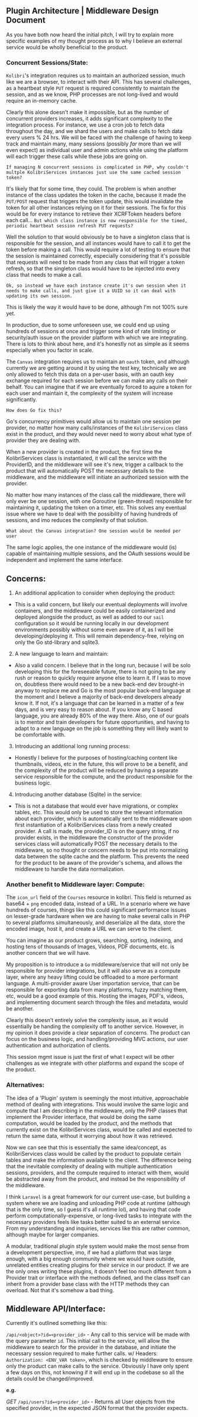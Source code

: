## Plugin Architecture | Middleware Design Document

As you have both now heard the initial pitch, I will try to explain more specific examples of my thought process as to why I believe an external service would be wholly beneficial to the product.

### **Concurrent Sessions/State:**

`Kolibri`'s integration requires us to maintain an authorized session, much like we are a browser, to interact with their API. This has several challenges, as a heartbeat style `PUT` request is required consistently to maintain the session, and as we know, PHP processes are not long-lived and would require an in-memory cache.

Clearly this alone doesn't make it impossible, but as the number of concurrent providers increases, it adds significant complexity to the integration process. For instance,  we use a cron job to fetch data throughout the day, and we shard the users and make calls to fetch data every users % 24 hrs. We will be faced with the challenge of having to keep track and maintain many, many sessions (possibly _far_ more than we will even expect) as individual user and admin actions while using the platform will each trigger these calls while these jobs are going on.

`If managing N concurrent sessions is complicated in PHP, why couldn't multple KolibriServices instances just use the same cached session token?`

It's likely that for some time, they could. The problem is when another instance of the class updates the token in the cache, because it made the `PUT/POST` request that triggers the token update, this would invalidate the token for all other instances relying on it for their sessions. The fix for this would be for every instance to retrieve their XCRFToken headers before each call...  `But which class instance is now responsible for the timed, periodic heartbeat session refresh PUT requests?`

Well the solution to that would obviously be to have a singleton class that is responsible for the session, and all instances would have to call it to get the token before making a call. This would require a lot of testing to ensure that the session is maintained correctly, especially considering that it's possible that requests will need to be made from any class that will trigger a token refresh, so that the singleton class would have to be injected into every class that needs to make a call.

`Ok, so instead we have each instance create it's own session when it needs to make calls, and just give it a UUID so it can deal with updating its own session.`

This is likely the way it would have to be done, although I'm not 100% sure yet.

In production, due to some unforeseen use, we could end up using hundreds of sessions at once and trigger some kind of rate limiting or security/auth issue on the provider platform with which we are integrating. There is lots to think about here, and it's honestly not as simple as it seems especially when you factor in scale.

The `Canvas` integration requires us to maintain an `oauth` token, and although currently we are getting around it by using the test key, technically we are only allowed to fetch this data on a per-user basis, with an oauth key exchange required for each session before we can make any calls on their behalf. You can imagine that if we are eventually forced to aquire a token for each user and maintain it, the complexity of the system will increase significantly.

`How does Go fix this?`

Go's concurrency primitives would allow us to maintain one session per provider, no matter how many calls/instances of the `KolibriServices` class exist in the product, and they would never need to worry about what type of provider they are dealing with.

When a new provider is created in the product, the first time the KolibriServices class is instantiated, it will call the service with the ProviderID, and the middleware will see it's new, trigger a callback to the product that will automatically POST the necessary details to the middleware, and the middleware will initiate an authorized session with the provider.

No matter how many instances of the class call the middleware, there will only ever be one session, with one Goroutine (green-thread) responsible for maintaining it, updating the token on a timer, etc. This solves any eventual issue where we have to deal with the possibility of having hundreds of sessions, and imo reduces the complexity of that solution.

`What about the Canvas integration? One session would be needed per user`

The same logic applies, the one instance of the middleware would (is) capable of maintaining multiple sessions, and the OAuth sessions would be independent and implement the same interface.


## Concerns:

1. An additional application to consider when deploying the product:

  - This is a valid concern, but likely our eventual deployments will involve containers, and the middleware could be easily containerized and deployed alongside the product, as well as added to our `sail` configuration so it would be running locally in our development environments possibly without some even aware of it, as I will be developing/deploying it. This will remain dependency-free, relying on only the Go std-library and sqlite3.

2. A new language to learn and maintain:

  - Also a valid concern. I believe that in the long run, because I will be solo developing this for the foreseeable future, there is not going to be any rush or reason to quickly require anyone else to learn it. If I was to move on, doubtless there would need to be a new back-end dev brought-in anyway to replace me and Go is the most popular back-end language at the moment and I believe a majority of back-end developers already know it. If not, it's a language that can be learned in a matter of a few days, and is very easy to reason about. If you know any C based language, you are already 80% of the way there. Also, one of our goals is to mentor and train developers for future opportunities, and having to adapt to a new language on the job is something they will likely want to be comfortable with.

3. Introducing an additional long running process:

  - Honestly I believe for the purposes of hosting/caching content like thumbnails, videos, etc in the future, this will prove to be a benefit, and the complexity of the product will be reduced by having a separate service responsible for the compute, and the product responsible for the business logic.

4. Introducing another database (Sqlite) in the service:

  - This is not a database that would ever have migrations, or complex tables, etc. This would only be used to store the relevant information about each provider, which is automatically sent to the middleware upon first instantiation of a KolibriServices class from a newly created provider. A call is made, the provider_ID is on the query string, if no provider exists, in the middleware the constructor of the provider services class will automatically POST the necessary details to the middleware, so no thought or concern needs to be put into normalizing data between the sqlite cache and the platform.
  This prevents the need for the product to be aware of the provider's schema, and allows the middleware to handle the data normalization.

### Another benefit to Middleware layer: **Compute:** 

The `icon_url` field of the `Courses` resource in kolibri. This field is returned as base64 + `png` encoded data, instead of a URL. In a scenario where we have hundreds of courses, things like this could significant performance issues on lesser-grade hardware when we are having to make several calls in PHP to several platforms simultaneously, and deserialize all the data, store the encoded image, host it, and create a URL we can serve to the client.

You can imagine as our product grows, searching, sorting, indexing, and hosting tens of thousands of Images, Videos, PDF documents, etc. is another concern that we will have.

My proposition is to introduce a `Go` middleware/service that will not only be responsible for provider integrations, but it will also serve as a compute layer, where any heavy lifting could be offloaded to a more performant language. A multi-provider aware User importation service, that can be responsible for exporting data from many platforms, fuzzy matching them, etc, would be a good example of this. Hosting the images, PDF's, videos, and implementing document search through the files and metadata, would be another.

Clearly this doesn't entirely solve the complexity issue, as it would essentially be handing the complexity off to another service. However, in my opinion it does provide a clear separation of concerns. The product can focus on the business logic, and handling/providing MVC actions, our user authentication and authorization of clients. 

This session mgmt issue is just the first of what I expect will be other challenges as we integrate with other platforms and expand the scope of the product.

### Alternatives:

The idea of a 'Plugin' system is seemingly the most intuitive, approachable method of dealing with integrations. This would involve the same logic and compute that I am describing in the middleware, only the PHP classes that implement the Provider interface, that would be doing the same computation, would be loaded by the product, and the methods that currently exist on the KolibriServices class, would be called and expected to return the same data, without it worrying about how it was retrieved.

Now we can see that this is essentially the same idea/concept, as KolibriServices class would be called by the product to populate certain tables and make the information available to the client. The difference being that the inevitable complexity of dealing with multiple authentication sessions, providers, and the compute required to interact with them, would be abstracted away from the product, and instead be the responsibility of the middleware.

I think `Laravel` is a great framework for our current use-case, but building a system where we are loading and unloading PHP code at runtime (although that is the only time, so I guess it's all runtime lol), and having that code perform computationally-expensive, or long-lived tasks to integrate with the necessary providers feels like tasks better suited to an external service. From my understanding and inquiries, services like this are rather common, although maybe for larger companies.

A modular, traditional plugin style system would make the most sense from a development perspective, imo, if we had a platform that was large enough, with a big enough community where we would have outside, unrelated entities creating plugins for their service in our product. If we are the only ones writing these plugins, it doesn't feel too much different from a Provider trait or interface with the methods defined, and the class itself can inherit from a provider base class with the HTTP methods they can overload. Not that it's somehow a bad thing.


## Middleware API/Interface:

Currently it's outlined something like this:

`/api/<object>?id=<provider_id>` - Any call to this service will be made with the query parameter `id`. This initial call to the service, will allow the middleware to search for the provider in the database, and initiate the necessary session required to make further calls.
w/ Headers: `Authorization: <ENV_VAR token>`, which is checked by middleware to ensure only the product can make calls to the service. Obviously I have only spent a few days on this, not knowing if it will end up in the codebase so all the details could be changed/improved.

**e.g.**

*GET* `/api/users?id=<provider_id>` - Returns all User objects from the specified provider, in the expected JSON format that the provider expects.

